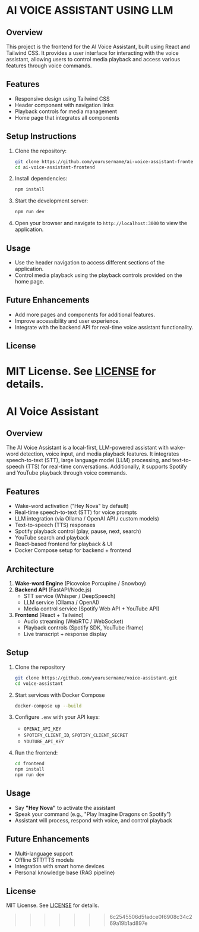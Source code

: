 # AI VOICE ASSISTANT USING LLM

## Overview
This project is the frontend for the AI Voice Assistant, built using React and Tailwind CSS. It provides a user interface for interacting with the voice assistant, allowing users to control media playback and access various features through voice commands.

## Features
- Responsive design using Tailwind CSS
- Header component with navigation links
- Playback controls for media management
- Home page that integrates all components

## Setup Instructions
1. Clone the repository:
   ```bash
   git clone https://github.com/yourusername/ai-voice-assistant-frontend.git
   cd ai-voice-assistant-frontend
   ```

2. Install dependencies:
   ```bash
   npm install
   ```

3. Start the development server:
   ```bash
   npm run dev
   ```

4. Open your browser and navigate to `http://localhost:3000` to view the application.

## Usage
- Use the header navigation to access different sections of the application.
- Control media playback using the playback controls provided on the home page.

## Future Enhancements
- Add more pages and components for additional features.
- Improve accessibility and user experience.
- Integrate with the backend API for real-time voice assistant functionality.

## License
MIT License. See [LICENSE](LICENSE) for details.
=======
# AI Voice Assistant

## Overview
The AI Voice Assistant is a local-first, LLM-powered assistant with wake-word detection, voice input, and media playback features. It integrates speech-to-text (STT), large language model (LLM) processing, and text-to-speech (TTS) for real-time conversations. Additionally, it supports Spotify and YouTube playback through voice commands.

## Features
- Wake-word activation ("Hey Nova" by default)
- Real-time speech-to-text (STT) for voice prompts
- LLM integration (via Ollama / OpenAI API / custom models)
- Text-to-speech (TTS) responses
- Spotify playback control (play, pause, next, search)
- YouTube search and playback
- React-based frontend for playback & UI
- Docker Compose setup for backend + frontend

## Architecture
1. **Wake-word Engine** (Picovoice Porcupine / Snowboy)
2. **Backend API** (FastAPI/Node.js)
   - STT service (Whisper / DeepSpeech)
   - LLM service (Ollama / OpenAI)
   - Media control service (Spotify Web API + YouTube API)
3. **Frontend** (React + Tailwind)
   - Audio streaming (WebRTC / WebSocket)
   - Playback controls (Spotify SDK, YouTube iframe)
   - Live transcript + response display

## Setup
1. Clone the repository
   ```bash
   git clone https://github.com/yourusername/voice-assistant.git
   cd voice-assistant
   ```

2. Start services with Docker Compose
   ```bash
   docker-compose up --build
   ```

3. Configure `.env` with your API keys:
   - `OPENAI_API_KEY`
   - `SPOTIFY_CLIENT_ID`, `SPOTIFY_CLIENT_SECRET`
   - `YOUTUBE_API_KEY`

4. Run the frontend:
   ```bash
   cd frontend
   npm install
   npm run dev
   ```

## Usage
- Say **"Hey Nova"** to activate the assistant
- Speak your command (e.g., "Play Imagine Dragons on Spotify")
- Assistant will process, respond with voice, and control playback

## Future Enhancements
- Multi-language support
- Offline STT/TTS models
- Integration with smart home devices
- Personal knowledge base (RAG pipeline)

## License
MIT License. See [LICENSE](LICENSE) for details.
>>>>>>> 6c2545506d5fadce0f6908c34c269a19b1ad897e

